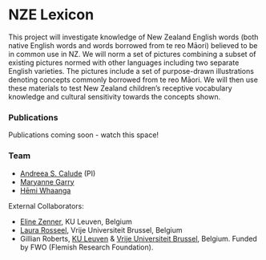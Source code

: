 # NZE Lexicon

This project will investigate knowledge of New Zealand English words (both native English words and words borrowed from te reo Māori) believed to be in common use in NZ. We will norm a set of pictures combining a subset of existing pictures normed with other languages including two separate English varieties. The pictures include a set of purpose-drawn illustrations denoting concepts commonly borrowed from te reo Māori. We will then use these materials to test New Zealand children’s receptive vocabulary knowledge and cultural sensitivity towards the concepts shown.

### Publications

Publications coming soon - watch this space!

### Team

- [Andreea S. Calude](https://www.calude.net/andreea/) (PI)
- [Maryanne Garry](https://www.waikato.ac.nz/fass/about/staff/mgarry) 
- [Hēmi Whaanga](https://www.waikato.ac.nz/fmis/about/staff/hemi)

External Collaborators:

- [Eline Zenner](https://www.arts.kuleuven.be/english/research/researchers/elinezenner), KU Leuven, Belgium
- [Laura Rosseel](https://researchportal.vub.be/en/persons/laura-rosseel), Vrije Universiteit Brussel, Belgium 
- Gillian Roberts, [KU Leuven](https://www.arts.kuleuven.be/ling/qlvl/people/pages/00133801) & [Vrije Universiteit Brussel](https://researchportal.vub.be/en/persons/gillian-roberts), Belgium. Funded by FWO (Flemish Research Foundation).
